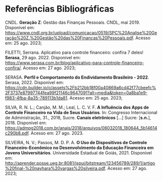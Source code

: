 # Referências Bibliográficas

CNDL. **Geração Z**: Gestão das Finanças Pessoais. CNDL, mai 2019. Disponível em: <https://www.cndl.org.br/upload/comunicacao/0519/SPC%20Analise%20Geração%20Z.%20Gestão%20das%20Finanças%20Pessoais.pdf>. Acesso em: 25 ago. 2023;

FILETTI, Serrana. Aplicativo para controle financeiro: confira 7 deles! **Serasa**, 29 ago. 2022. Disponível em: <https://www.serasa.com.br/blog/aplicativo-para-controle-financeiro-confira/>. Acesso em: 27 ago. 2023;

SERASA. **Perfil e Comportamento do Endividamento Brasileiro - 2022**. Serasa, 2022. Disponível em: <https://cdn.builder.io/o/assets%2Fb212bb18f00a40869a6cd42f77cbeefc%2F3737e87997744fea99f21146c9647091?alt=media&token=0a8ba1e9-f983-4fba-8a35-789113b1da81>. Acesso em: 25 ago. 2023;

SILVA, R. N. L.; Canjão, M. M.; Leal, L. C. V. F. **A Influência dos Apps de Controle Financeiro na Vida de Seus Usuários**. In: Congresso Internacional de Administração, 31., 2018, Sucre. **Canais eletrônicos** [...] Sucre: [**s.n.**], 2018. Disponível em: <https://admpg2018.com.br/anais/2018/arquivos/06032018_180644_5b14614c290b8.pdf>. Acesso em: 27 ago. 2023.

SILVEIRA, N. V.; Passos, M. D. P. A. **O Uso de Dispositivos de Controle Financeiro-Econômico no Desenvolvimento da Educação Financeira em Jovens Universitários**. Universidade Estadual de Goiás, 2021. Disponível em: <http://aprender.posse.ueg.br:8081/jspui/bitstream/123456789/289/1/artigo%20final-%20nayhara%20vargas%20silveira.pdf>. Acesso em: 27 ago. 2023;
